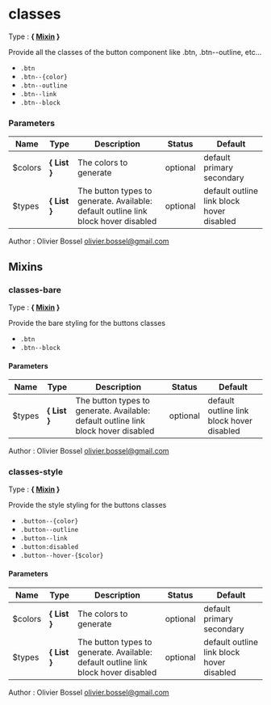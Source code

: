 # classes

Type : **{ [Mixin](http://www.sass-lang.com/documentation/file.SASS_REFERENCE.html#mixins) }**


Provide all the classes of the button component like .btn, .btn--outline, etc...
- ```.btn```
- ```.btn--{color}```
- ```.btn--outline```
- ```.btn--link```
- ```.btn--block```



### Parameters
Name  |  Type  |  Description  |  Status  |  Default
------------  |  ------------  |  ------------  |  ------------  |  ------------
$colors  |  **{ List<Color> }**  |  The colors to generate  |  optional  |  default primary secondary
$types  |  **{ List<String> }**  |  The button types to generate. Available: default outline link block hover disabled  |  optional  |  default outline link block hover disabled

Author : Olivier Bossel [olivier.bossel@gmail.com](mailto:olivier.bossel@gmail.com)


## Mixins


### classes-bare

Type : **{ [Mixin](http://www.sass-lang.com/documentation/file.SASS_REFERENCE.html#mixins) }**


Provide the bare styling for the buttons classes
- ```.btn```
- ```.btn--block```



#### Parameters
Name  |  Type  |  Description  |  Status  |  Default
------------  |  ------------  |  ------------  |  ------------  |  ------------
$types  |  **{ List<String> }**  |  The button types to generate. Available: default outline link block hover disabled  |  optional  |  default outline link block hover disabled

Author : Olivier Bossel [olivier.bossel@gmail.com](mailto:olivier.bossel@gmail.com)


### classes-style

Type : **{ [Mixin](http://www.sass-lang.com/documentation/file.SASS_REFERENCE.html#mixins) }**


Provide the style styling for the buttons classes
- ```.button--{color}```
- ```.button--outline```
- ```.button--link```
- ```.button:disabled```
- ```.button--hover-{$color}```



#### Parameters
Name  |  Type  |  Description  |  Status  |  Default
------------  |  ------------  |  ------------  |  ------------  |  ------------
$colors  |  **{ List<Color> }**  |  The colors to generate  |  optional  |  default primary secondary
$types  |  **{ List<String> }**  |  The button types to generate. Available: default outline link block hover disabled  |  optional  |  default outline link block hover disabled

Author : Olivier Bossel [olivier.bossel@gmail.com](mailto:olivier.bossel@gmail.com)